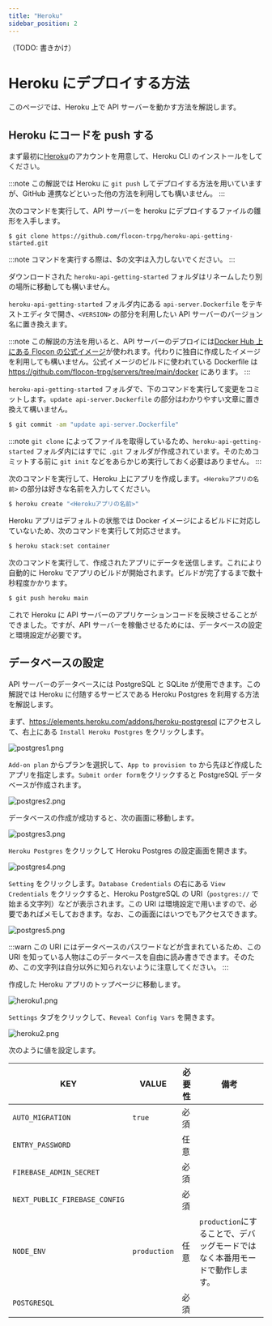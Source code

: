 ```yaml
---
title: "Heroku"
sidebar_position: 2
---
```


（TODO: 書きかけ）

# Heroku にデプロイする方法

このページでは、Heroku 上で API サーバーを動かす方法を解説します。

## Heroku にコードを push する

まず最初に[Heroku](https://jp.heroku.com/)のアカウントを用意して、Heroku CLI のインストールをしてください。

:::note
この解説では Heroku に `git push` してデプロイする方法を用いていますが、GitHub 連携などといった他の方法を利用しても構いません。
:::

次のコマンドを実行して、API サーバーを heroku にデプロイするファイルの雛形を入手します。

```
$ git clone https://github.com/flocon-trpg/heroku-api-getting-started.git
```

:::note
コマンドを実行する際は、$の文字は入力しないでください。
:::

ダウンロードされた `heroku-api-getting-started` フォルダはリネームしたり別の場所に移動しても構いません。

`heroku-api-getting-started` フォルダ内にある `api-server.Dockerfile` をテキストエディタで開き、`<VERSION>` の部分を利用したい API サーバーのバージョン名に置き換えます。

:::note
この解説の方法を用いると、API サーバーのデプロイには[Docker Hub 上にある Flocon の公式イメージ](https://hub.docker.com/repository/docker/kizahasi/flocon-api)が使われます。代わりに独自に作成したイメージを利用しても構いません。公式イメージのビルドに使われている Dockerfile は <https://github.com/flocon-trpg/servers/tree/main/docker> にあります。
:::

`heroku-api-getting-started` フォルダで、下のコマンドを実行して変更をコミットします。`update api-server.Dockerfile` の部分はわかりやすい文章に置き換えて構いません。

```bash
$ git commit -am "update api-server.Dockerfile"
```

:::note
`git clone` によってファイルを取得しているため、`heroku-api-getting-started` フォルダ内にはすでに `.git` フォルダが作成されています。そのためコミットする前に `git init` などをあらかじめ実行しておく必要はありません。
:::

次のコマンドを実行して、Heroku 上にアプリを作成します。`<Herokuアプリの名前>` の部分は好きな名前を入力してください。

```bash
$ heroku create "<Herokuアプリの名前>"
```

Heroku アプリはデフォルトの状態では Docker イメージによるビルドに対応していないため、次のコマンドを実行して対応させます。

```bash
$ heroku stack:set container
```

次のコマンドを実行して、作成されたアプリにデータを送信します。これにより自動的に Heroku でアプリのビルドが開始されます。ビルドが完了するまで数十秒程度かかります。

```bash
$ git push heroku main
```

これで Heroku に API サーバーのアプリケーションコードを反映させることができました。ですが、API サーバーを稼働させるためには、データベースの設定と環境設定が必要です。

## データベースの設定

API サーバーのデータベースには PostgreSQL と SQLite が使用できます。この解説では Heroku に付随するサービスである Heroku Postgres を利用する方法を解説します。

まず、<https://elements.heroku.com/addons/heroku-postgresql> にアクセスして、右上にある `Install Heroku Postgres` をクリックします。

![postgres1.png](/img/docs/heroku/postgres1.png)

`Add-on plan` からプランを選択して、`App to provision to` から先ほど作成したアプリを指定します。`Submit order form`をクリックすると PostgreSQL データベースが作成されます。

![postgres2.png](/img/docs/heroku/postgres2.png)

データベースの作成が成功すると、次の画面に移動します。

![postgres3.png](/img/docs/heroku/postgres3.png)

`Heroku Postgres` をクリックして Heroku Postgres の設定画面を開きます。

![postgres4.png](/img/docs/heroku/postgres4.png)

`Setting` をクリックします。`Database Credentials` の右にある `View Credentials` をクリックすると、Heroku PostgreSQL の URI（`postgres://` で始まる文字列）などが表示されます。この URI は環境設定で用いますので、必要であればメモしておきます。なお、この画面にはいつでもアクセスできます。

![postgres5.png](/img/docs/heroku/postgres5.png)

:::warn
この URI にはデータベースのパスワードなどが含まれているため、この URI を知っている人物はこのデータベースを自由に読み書きできます。そのため、この文字列は自分以外に知られないように注意してください。
:::

作成した Heroku アプリのトップページに移動します。

![heroku1.png](/img/docs/heroku/heroku1.png)

`Settings` タブをクリックして、`Reveal Config Vars` を開きます。

![heroku2.png](/img/docs/heroku/heroku2.png)

次のように値を設定します。

| KEY                           | VALUE        | 必要性 | 備考                                                                       |
| ----------------------------- | ------------ | ------ | -------------------------------------------------------------------------- |
| `AUTO_MIGRATION`              | `true`       | 必須   |
| `ENTRY_PASSWORD`              |              | 任意   |
| `FIREBASE_ADMIN_SECRET`       |              | 必須   |
| `NEXT_PUBLIC_FIREBASE_CONFIG` |              | 必須   |
| `NODE_ENV`                    | `production` | 任意   | `production`にすることで、デバッグモードではなく本番用モードで動作します。 |
| `POSTGRESQL`                  |              | 必須   |                                                                            |
